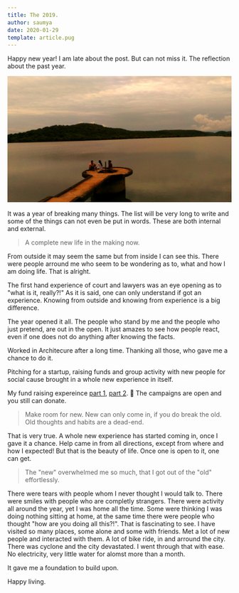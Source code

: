 ```yaml
---
title: The 2019.
author: saumya
date: 2020-01-29
template: article.pug
---
```



Happy new year! I am late about the post. But can not miss it. The reflection about the past year. <span class="more">

![Evening Talk](saumya_2019_review.jpg)

It was a year of breaking many things. The list will be very long to write and some of the things can not even be put in words. These are both internal and external. 

[//]: # (I can see this started with [November 2018][iy-1].)

> A complete new life in the making now.

From outside it may seem the same but from inside I can see this. There were people arround me who seem to be wondering as to, what and how I am doing life. That is alright.

The first hand experience of court and lawyers was an eye opening as to "what is it, really?!" As it is said, one can only understand if got an experience. Knowing from outside and knowing from experience is a big difference.

The year opened it all. The people who stand by me and the people who just pretend, are out in the open. It just amazes to see how people react, even if one does not do anything after knowing the facts.

Worked in Architecure after a long time. Thanking all those, who gave me a chance to do it.

Pitching for a startup, raising funds and group activity with new people for social cause brought in a whole new experience in itself.

My fund raising expereince [part 1][fund-1], [part 2][fund-2]. 🙏 The campaigns are open and you still can donate.

> Make room for new. New can only come in, if you do break the old. Old thoughts and habits are a dead-end.

That is very true. A whole new experience has started coming in, once I gave it a chance. Help came in from all directions, except from where and how I expected! But that is the beauty of life. Once one is open to it, one can get.

> The "new" overwhelmed me so much, that I got out of the "old" effortlessly.

There were tears with people whom I never thought I would talk to. There were smiles with people who are completly strangers. There were activity all around the year, yet I was home all the time. Some were thinking I was doing nothing sitting at home, at the same time there were people who thought "how are you doing all this?!". That is fascinating to see. I have visited so many places, some alone and some with friends. Met a lot of new people and interacted with them. A lot of bike ride, in and arround the city. There was cyclone and the city devastated. I went through that with ease. No electricity, very little water for alomst more than a month.

It gave me a foundation to build upon. 

Happy living. 


















[s1]: https://saumya.github.io/ray/articles/87/

[fund-1]: ../86/
[fund-2]: ../86/2.html

[iy-1]: ../81/long_story.html






